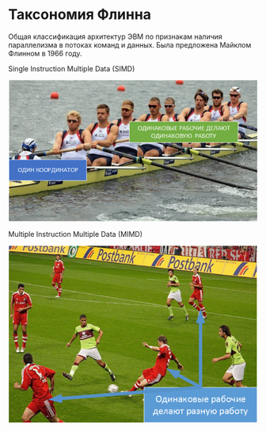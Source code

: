 # Таксономия Флинна


Общая классификация архитектур ЭВМ по признакам наличия параллелизма в потоках команд и данных. Была предложена Майклом Флинном в 1966 году.


Single Instruction Multiple Data (SIMD)


![](SIMD1.png)


Multiple Instruction Multiple Data (MIMD)


![](MIMD5.png)